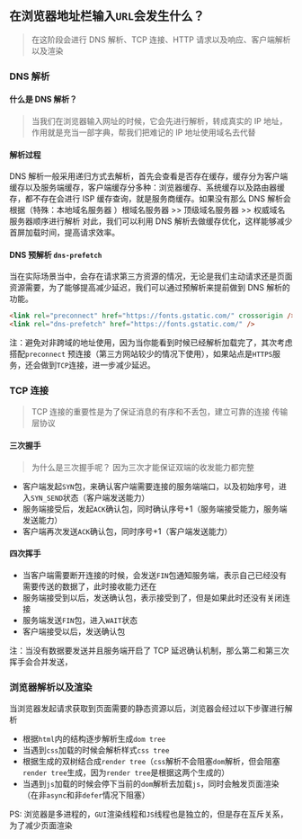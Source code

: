 ## 在浏览器地址栏输入`URL`会发生什么？

> 在这阶段会进行 DNS 解析、TCP 连接、HTTP 请求以及响应、客户端解析以及渲染

### DNS 解析

#### 什么是 DNS 解析？

> 当我们在浏览器输入网址的时候，它会先进行解析，转成真实的 IP 地址，作用就是充当一部字典，帮我们把难记的 IP 地址使用域名去代替

#### 解析过程

DNS 解析一般采用递归方式去解析，首先会查看是否存在缓存，缓存分为客户端缓存以及服务端缓存，客户端缓存分多种：浏览器缓存、系统缓存以及路由器缓存，都不存在会进行
ISP 缓存查询，就是服务商缓存。如果没有那么 DNS 解析会根据（特殊：本地域名服务器 ）根域名服务器 >> 顶级域名服务器 >>
权威域名服务器顺序进行解析
对此，我们可以利用 DNS 解析去做缓存优化，这样能够减少首屏加载时间，提高请求效率。

#### DNS 预解析 `dns-prefetch`

当在实际场景当中，会存在请求第三方资源的情况，无论是我们主动请求还是页面资源需要，为了能够提高减少延迟，我们可以通过预解析来提前做到
DNS 解析的功能。

```html
<link rel="preconnect" href="https://fonts.gstatic.com/" crossorigin />
<link rel="dns-prefetch" href="https://fonts.gstatic.com/" />
```

注：避免对非跨域的地址使用，因为当你能看到时候已经解析加载完了，其次考虑搭配`preconnect`
预连接（第三方网站较少的情况下使用），如果站点是`HTTPS`服务，还会做到`TCP`连接，进一步减少延迟。

### TCP 连接

> TCP 连接的重要性是为了保证消息的有序和不丢包，建立可靠的连接
> 传输层协议

#### 三次握手

> 为什么是三次握手呢？
> 因为三次才能保证双端的收发能力都完整

- 客户端发起`SYN`包，来确认客户端需要连接的服务端端口，以及初始序号，进入`SYN_SEND`状态（客户端发送能力）
- 服务端接受后，发起`ACK`确认包，同时确认序号+1（服务端接受能力，服务端发送能力）
- 客户端再次发送`ACK`确认包，同时序号+1（客户端发送能力）

#### 四次挥手

- 当客户端需要断开连接的时候，会发送`FIN`包通知服务端，表示自己已经没有需要传送的数据了，此时接收能力还在
- 服务端接受到以后，发送确认包，表示接受到了，但是如果此时还没有关闭连接
- 服务端发送`FIN`包，进入`WAIT`状态
- 客户端接受以后，发送确认包

注：当没有数据要发送并且服务端开启了 TCP 延迟确认机制，那么第二和第三次挥手会合并发送，

### 浏览器解析以及渲染

当浏览器发起请求获取到页面需要的静态资源以后，浏览器会经过以下步骤进行解析

- 根据`html`内的结构逐步解析生成`dom tree`
- 当遇到`css`加载的时候会解析样式`css tree`
- 根据生成的双树结合成`render tree`（`css`解析不会阻塞`dom`解析，但会阻塞`render tree`生成，因为`render tree`是根据这两个生成的）
- 当遇到`js`加载的时候会停下当前的`dom`解析去加载`js`，同时会触发页面渲染（在非`async`和非`defer`情况下阻塞）

PS: 浏览器是多进程的，`GUI`渲染线程和`JS`线程也是独立的，但是存在互斥关系，为了减少页面渲染

